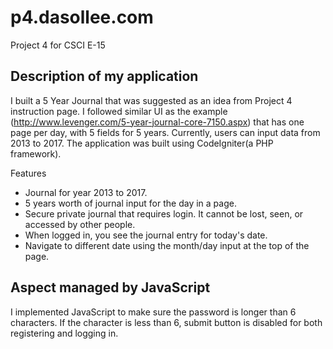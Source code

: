 p4.dasollee.com
===============
Project 4 for CSCI E-15

Description of my application
-----------------------------
I built a 5 Year Journal that was suggested as an idea from Project 4 instruction page. I followed similar 
UI as the example (http://www.levenger.com/5-year-journal-core-7150.aspx) that has one page per day, with 
5 fields for 5 years. Currently, users can input data from 2013 to 2017. The application was built 
using CodeIgniter(a PHP framework). 

Features
- Journal for year 2013 to 2017.
- 5 years worth of journal input for the day in a page.  
- Secure private journal that requires login. It cannot be lost, seen, or accessed by other people.
- When logged in, you see the journal entry for today's date.
- Navigate to different date using the month/day input at the top of the page.

Aspect managed by JavaScript
----------------------------
I implemented JavaScript to make sure the password is longer than 6 characters. 
If the character is less than 6, submit button is disabled for both registering and logging in.




